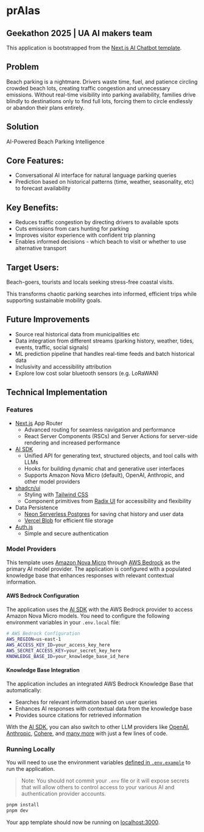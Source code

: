 # prAIas

## Geekathon 2025 | UA AI makers team

This application is bootstrapped from the [Next.js AI Chatbot template](https://vercel.com/templates/ai/nextjs-ai-chatbot).

## Problem

Beach parking is a nightmare. Drivers waste time, fuel, and patience circling crowded beach lots, creating traffic congestion and unnecessary emissions. Without real-time visibility into parking availability, families drive blindly to destinations only to find full lots, forcing them to circle endlessly or abandon their plans entirely.

## Solution

AI-Powered Beach Parking Intelligence

## Core Features:

- Conversational AI interface for natural language parking queries
- Prediction based on historical patterns (time, weather, seasonality, etc) to forecast availability

## Key Benefits:

- Reduces traffic congestion by directing drivers to available spots
- Cuts emissions from cars hunting for parking
- Improves visitor experience with confident trip planning
- Enables informed decisions - which beach to visit or whether to use alternative transport

## Target Users:

Beach-goers, tourists and locals seeking stress-free coastal visits.

This transforms chaotic parking searches into informed, efficient trips while supporting sustainable mobility goals.

## Future Improvements

- Source real historical data from municipalities etc
- Data integration from different streams (parking history, weather, tides, events, traffic, social signals)
- ML prediction pipeline that handles real-time feeds and batch historical data
- Inclusivity and accessibility attribution
- Explore low cost solar bluetooth sensors (e.g. LoRaWAN)

## Technical Implementation

### Features

- [Next.js](https://nextjs.org) App Router
  - Advanced routing for seamless navigation and performance
  - React Server Components (RSCs) and Server Actions for server-side rendering and increased performance
- [AI SDK](https://ai-sdk.dev/docs/introduction)
  - Unified API for generating text, structured objects, and tool calls with LLMs
  - Hooks for building dynamic chat and generative user interfaces
  - Supports Amazon Nova Micro (default), OpenAI, Anthropic, and other model providers
- [shadcn/ui](https://ui.shadcn.com)
  - Styling with [Tailwind CSS](https://tailwindcss.com)
  - Component primitives from [Radix UI](https://radix-ui.com) for accessibility and flexibility
- Data Persistence
  - [Neon Serverless Postgres](https://vercel.com/marketplace/neon) for saving chat history and user data
  - [Vercel Blob](https://vercel.com/storage/blob) for efficient file storage
- [Auth.js](https://authjs.dev)
  - Simple and secure authentication

### Model Providers

This template uses [Amazon Nova Micro](https://aws.amazon.com/bedrock/nova/) through [AWS Bedrock](https://aws.amazon.com/bedrock/) as the primary AI model provider. The application is configured with a populated knowledge base that enhances responses with relevant contextual information.

#### AWS Bedrock Configuration

The application uses the [AI SDK](https://ai-sdk.dev/docs/introduction) with the AWS Bedrock provider to access Amazon Nova Micro models. You need to configure the following environment variables in your `.env.local` file:

```bash
# AWS Bedrock Configuration
AWS_REGION=us-east-1
AWS_ACCESS_KEY_ID=your_access_key_here
AWS_SECRET_ACCESS_KEY=your_secret_key_here
KNOWLEDGE_BASE_ID=your_knowledge_base_id_here
```

#### Knowledge Base Integration

The application includes an integrated AWS Bedrock Knowledge Base that automatically:

- Searches for relevant information based on user queries
- Enhances AI responses with contextual data from the knowledge base
- Provides source citations for retrieved information

With the [AI SDK](https://ai-sdk.dev/docs/introduction), you can also switch to other LLM providers like [OpenAI](https://openai.com), [Anthropic](https://anthropic.com), [Cohere](https://cohere.com/), and [many more](https://ai-sdk.dev/providers/ai-sdk-providers) with just a few lines of code.

### Running Locally

You will need to use the environment variables [defined in `.env.example`](.env.example) to run the application.

> Note: You should not commit your `.env` file or it will expose secrets that will allow others to control access to your various AI and authentication provider accounts.

```bash
pnpm install
pnpm dev
```

Your app template should now be running on [localhost:3000](http://localhost:3000).

